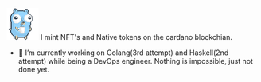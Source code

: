 ![alt text](https://github.com/jnprogrammer/jnprogrammer/blob/master/gifs/gophercoffee.gif?raw=true)
I mint NFT's and Native tokens on the cardano blockchian. 
- 🔭 I’m currently working on Golang(3rd attempt) and Haskell(2nd attempt) while being a DevOps engineer. Nothing is impossible, just not done yet.

<!-- https://github.com/jnprogrammer/jnprogrammer
https://github.com/jnprogrammer/jnprogrammer/blob/master/gifs/gophercoffee.gif
**jnprogrammer/jnprogrammer** is a ✨ _special_ ✨ repository because its `README.md` (this file) appears on your GitHub profile.

Here are some ideas to get you started:

- 🔭 I’m currently working on ...
###- 🌱 I’m currently using Go to build projects in microservices, Protocal Buffers, ML and gRPC. 
- 👯 I’m looking to collaborate on ...
- 🤔 I’m looking for help with ...
- 💬 Ask me about ...
- 📫 How to reach me: ...
- ⚡ Fun fact: ...
-->

